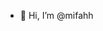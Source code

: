 - 👋 Hi, I’m @mifahh
<!---
- 👀 I’m interested in ...
- 🌱 I’m currently learning ...
- 💞️ I’m looking to collaborate on ...
- 📫 How to reach me ...
- 😄 Pronouns: ...
- ⚡ Fun fact: ...

mifahh/mifahh is a ✨ special ✨ repository because its `README.md` (this file) appears on your GitHub profile.
You can click the Preview link to take a look at your changes.
--->
